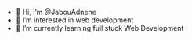 - 👋 Hi, I’m @JabouAdnene
- 👀 I’m interested in web development
- 🌱 I’m currently learning full stuck Web Development


<!---
JabouAdnene/JabouAdnene is a ✨ special ✨ repository because its `README.md` (this file) appears on your GitHub profile.
You can click the Preview link to take a look at your changes.
--->
